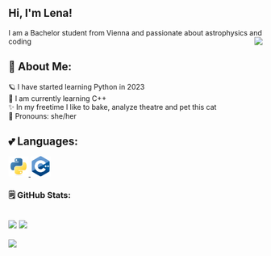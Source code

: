 ## Hi, I'm Lena! 

<!--
**lnnrmhf/lnnrmhf** is a ✨ _special_ ✨ repository because its `README.md` (this file) appears on your GitHub profile.

Here are some ideas to get you started:

- 🔭 I’m currently working on ...
- 🌱 I’m currently learning ...
- 👯 I’m looking to collaborate on ...
- 🤔 I’m looking for help with ...
- 💬 Ask me about ...
- 📫 How to reach me: ...
- 😄 Pronouns: ...
- ⚡ Fun fact: ...

### ✍️ Random Dev Quote
![](https://quotes-github-readme.vercel.app/api?type=vetical&theme=merko)
![Python](https://img.shields.io/badge/python-3670A0?style=for-the-badge&logo=python&logoColor=ffdd54) ![C++](https://img.shields.io/badge/c++-%2300599C.svg?style=for-the-badge&logo=c%2B%2B&logoColor=white)

<h2 align="left">Hi 👋! My name is ... and I'm a ..., from ....</h2>

###

<img align="right" height="150" src="https://i.imgflip.com/65efzo.gif"  />

###


---

<!-- Proudly created with GPRM ( https://gprm.itsvg.in ) -->
I am a Bachelor student from Vienna and passionate about astrophysics and coding 
<img align="right" height="250" src="https://github.com/user-attachments/assets/c69d8a81-818d-4e41-9e5a-dbc47819f577"  />

## 💫 About Me: 
🪐 I have started learning Python in 2023 <br>
🌱 I am currently learning C++ <br> 
✨ In my freetime I like to bake, analyze theatre and pet this cat <br>
🌸 Pronouns: she/her



## 💕 Languages:
<p align="left"> <a href="https://www.python.org" target="_blank" rel="noreferrer"> <img src="https://raw.githubusercontent.com/devicons/devicon/master/icons/python/python-original.svg" alt="python" width="40" height="40"/> </a> <a href="https://www.w3schools.com/cpp/" target="_blank" rel="noreferrer"> <img src="https://raw.githubusercontent.com/devicons/devicon/master/icons/cplusplus/cplusplus-original.svg" alt="cplusplus" width="40" height="40"/> </a> </p>


### 🗒️ GitHub Stats:
![](https://github-readme-stats.vercel.app/api?username=lnnrmhf&theme=date_night&hide_border=true&include_all_commits=false&count_private=false)
![](https://github-readme-stats.vercel.app/api/top-langs/?username=lnnrmhf&theme=date_night&hide_border=true&include_all_commits=false&count_private=false&layout=compact)
---
[![](https://visitcount.itsvg.in/api?id=lnnrmhf&icon=7&color=10)](https://visitcount.itsvg.in)

<!-- Proudly created with GPRM ( https://gprm.itsvg.in ) -->
